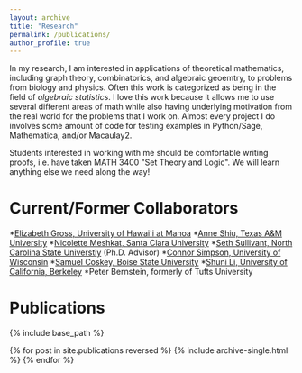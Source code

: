 ```yaml
---
layout: archive
title: "Research"
permalink: /publications/
author_profile: true
---
```


In my research, I am interested in applications of theoretical mathematics, including graph theory, combinatorics, and algebraic geoemtry, to problems from biology and physics.  Often this work is categorized as being in the field of <i>algebraic statistics</i>.  I love this work because it allows me to use several different areas of math while also having underlying motivation from the real world for the problems that I work on.  Almost every project I do involves some amount of code for testing examples in Python/Sage, Mathematica, and/or Macaulay2.

Students interested in working with me should be comfortable writing proofs, i.e. have taken MATH 3400 "Set Theory and Logic".  We will learn anything else we need along the way!

# Current/Former Collaborators

*[Elizabeth Gross, University of Hawai'i at Manoa](https://math.hawaii.edu/wordpress/people/egross/)
*[Anne Shiu, Texas A&M University](https://www.math.tamu.edu/~annejls/)
*[Nicolette Meshkat, Santa Clara University](https://www.scu.edu/cas/mathcs/faculty-and-staff/nicolette-meshkat/)
*[Seth Sullivant, North Carolina State Universtiy](https://sethsullivant.wordpress.ncsu.edu/) (Ph.D. Advisor)
*[Connor Simpson, University of Wisconsin](https://people.math.wisc.edu/~csimpson6/)
*[Samuel Coskey, Boise State University](https://scoskey.org/)
*[Shuni Li, University of California, Berkeley](https://shunili.github.io/)
*Peter Bernstein, formerly of Tufts University


# Publications

{% include base_path %}

{% for post in site.publications reversed %}
  {% include archive-single.html %}
{% endfor %}
